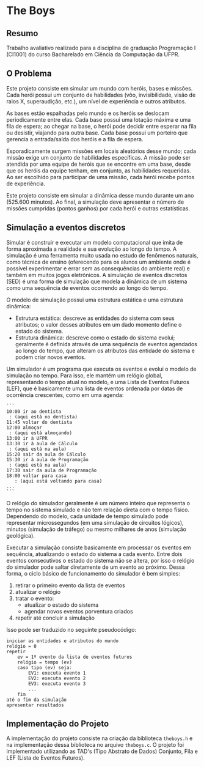 # The Boys

## Resumo

Trabalho avaliativo realizado para a disciplina de graduação Programação I (CI1001) do curso Bacharelado em Ciência da Computação da UFPR.

## O Problema

Este projeto consiste em simular um mundo com heróis, bases e missões. Cada herói possui um conjunto de habilidades (vôo, invisibilidade, visão de raios X, superaudição, etc.), um nível de experiência e outros atributos.

As bases estão espalhadas pelo mundo e os heróis se deslocam periodicamente entre elas. Cada base possui uma lotação máxima e uma fila de espera; ao chegar na base, o herói pode decidir entre esperar na fila ou desistir, viajando para outra base. Cada base possui um porteiro que gerencia a entrada/saída dos heróis e a fila de espera.

Esporadicamente surgem missões em locais aleatórios desse mundo; cada missão exige um conjunto de habilidades específicas. A missão pode ser atendida por uma equipe de heróis que se encontre em uma base, desde que os heróis da equipe tenham, em conjunto, as habilidades requeridas. Ao ser escolhido para participar de uma missão, cada herói recebe pontos de experiência.

Este projeto consiste em simular a dinâmica desse mundo durante um ano (525.600 minutos). Ao final, a simulação deve apresentar o número de missões cumpridas (pontos ganhos) por cada herói e outras estatísticas.

## Simulação a eventos discretos

Simular é construir e executar um modelo computacional que imita de forma aproximada a realidade e sua evolução ao longo do tempo. A simulação é uma ferramenta muito usada no estudo de fenômenos naturais, como técnica de ensino (oferecendo para os alunos um ambiente onde é possível experimentar e errar sem as consequências do ambiente real) e também em muitos jogos eletrônicos. A simulação de eventos discretos (SED) é uma forma de simulação que modela a dinâmica de um sistema como uma sequência de eventos ocorrendo ao longo do tempo.

O modelo de simulação possui uma estrutura estática e uma estrutura dinâmica:
  - Estrutura estática: descreve as entidades do sistema com seus atributos; o valor desses atributos em um dado momento define o estado do sistema.
  - Estrutura dinâmica: descreve como o estado do sistema evolui; geralmente é definida através de uma sequência de eventos agendados ao longo do tempo, que alteram os atributos das entidade do sistema e podem criar novos eventos.

Um simulador é um programa que executa os eventos e evolui o modelo de simulação no tempo. Para isso, ele mantém um relógio global, representando o tempo atual no modelo, e uma Lista de Eventos Futuros (LEF), que é basicamente uma lista de eventos ordenada por datas de ocorrência crescentes, como em uma agenda:

    ```
    10:00 ir ao dentista
     : (aqui está no dentista)
    11:45 voltar do dentista
    12:00 almoçar
     : (aqui está almoçando)
    13:00 ir à UFPR
    13:30 ir à aula de Cálculo
     : (aqui está na aula)
    15:20 sair da aula de Cálculo
    15:30 ir à aula de Programação
     : (aqui está na aula)
    17:30 sair da aula de Programação
    18:00 voltar para casa
       : (aqui está voltando para casa)
    ...
    ```

O relógio do simulador geralmente é um número inteiro que representa o tempo no sistema simulado e não tem relação direta com o tempo físico. Dependendo do modelo, cada unidade de tempo simulado pode representar microssegundos (em uma simulação de circuitos lógicos), minutos (simulação de tráfego) ou mesmo milhares de anos (simulação geológica).

Executar a simulação consiste basicamente em processar os eventos em sequência, atualizando o estado do sistema a cada evento. Entre dois eventos consecutivos o estado do sistema não se altera, por isso o relógio do simulador pode saltar diretamente de um evento ao próximo. Dessa forma, o ciclo básico de funcionamento do simulador é bem simples:

1. retirar o primeiro evento da lista de eventos
2. atualizar o relógio
3. tratar o evento:
   - atualizar o estado do sistema
   - agendar novos eventos porventura criados
4. repetir até concluir a simulação

Isso pode ser traduzido no seguinte pseudocódigo:


```plaintext
iniciar as entidades e atributos do mundo
relógio = 0
repetir
    ev = 1º evento da lista de eventos futuros
    relógio = tempo (ev)
    caso tipo (ev) seja:
        EV1: executa evento 1
        EV2: executa evento 2
        EV3: executa evento 3
        ...
    fim
até o fim da simulação
apresentar resultados
```

## Implementação do Projeto

A implementação do projeto consiste na criação da biblioteca `theboys.h` e na implementação dessa biblioteca no arquivo `theboys.c`. O projeto foi implementado utilizando as TAD's (Tipo Abstrato de Dados) Conjunto, Fila e LEF (Lista de Eventos Futuros).
